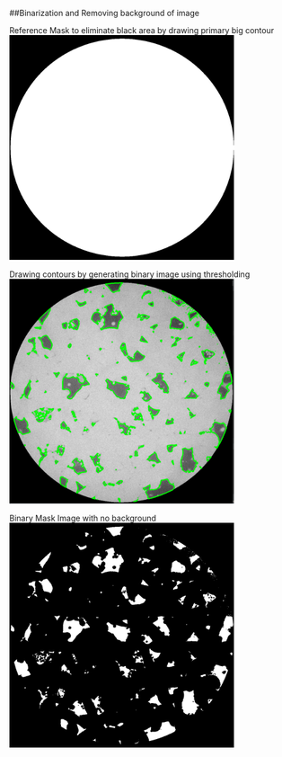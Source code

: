 ##Binarization and Removing background of image

Reference Mask to eliminate black area by drawing primary big contour
<img src="Mask.png" width="400" height="400">

Drawing contours by generating binary image using thresholding
<img src="Contour.png" width="400" height="400">

Binary Mask Image with no background
<img src="set1sample5raw_0000.png" width="400" height="400">


